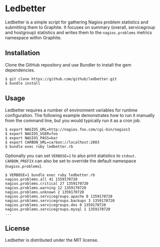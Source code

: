 # Ledbetter

Ledbetter is a simple script for gathering Nagios problem statistics and submitting them to Graphite. It focuses on summary (overall, servicegroup and hostgroup) statistics and writes them to the `nagios.problems` metrics namespace within Graphite.

## Installation

Clone the GitHub repository and use Bundler to install the gem dependencies.

```
$ git clone https://github.com/github/ledbetter.git
$ bundle install
```

## Usage

Ledbetter requires a number of environment variables for runtime configuration. The following example demonstrates how to run it manually from the command line, but you would typically run it as a cron job.

```
$ export NAGIOS_URL=http://nagios.foo.com/cgi-bin/nagios3
$ export NAGIOS_USER=foo
$ export NAGIOS_PASS=bar
$ export CARBON_URL=carbon://localhost:2003
$ bundle exec ruby ledbetter.rb
```

Optionally you can set `VERBOSE=1` to also print statistics to `stdout`. `CARBON_PREFIX` can also be set to override the default namespace (`nagios.problems`).

```
$ VERBOSE=1 bundle exec ruby ledbetter.rb
nagios.problems.all 41 1359170720
nagios.problems.critical 27 1359170720
nagios.problems.warning 12 1359170720
nagios.problems.unknown 2 1359170720
nagios.problems.servicegroups.apache 0 1359170720
nagios.problems.servicegroups.backups 3 1359170720
nagios.problems.servicegroups.dns 0 1359170720
nagios.problems.servicegroups.mysql 1 1359170720
...
```

## License 

Ledbetter is distributed under the MIT license.

